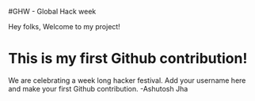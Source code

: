 #GHW - Global Hack week


Hey folks,
Welcome to my project!

# This is my first Github contribution!

We are celebrating a week long hacker festival. Add your username here and make your first Github contribution.
-Ashutosh Jha
